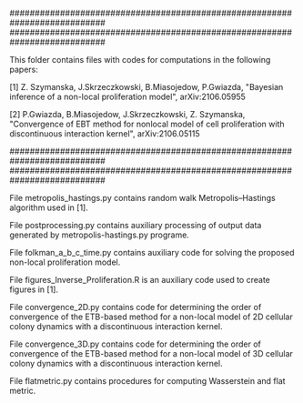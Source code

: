 ###########################################################################
###########################################################################

This folder contains files with codes for computations in the following papers:

[1] Z. Szymanska, J.Skrzeczkowski, B.Miasojedow, P.Gwiazda, "Bayesian inference of a non-local proliferation model", arXiv:2106.05955

[2] P.Gwiazda, B.Miasojedow, J.Skrzeczkowski, Z. Szymanska, "Convergence of EBT method for nonlocal model of cell proliferation with discontinuous interaction kernel", arXiv:2106.05115

###########################################################################
###########################################################################

File metropolis_hastings.py contains random walk Metropolis–Hastings algorithm used in [1].

File postprocessing.py contains auxiliary processing of output data generated by metropolis-hastings.py programe.

File folkman_a_b_c_time.py contains auxiliary code for solving the proposed non-local proliferation model.

File figures_Inverse_Proliferation.R is an auxiliary code used to create figures in [1].


File convergence_2D.py contains code for determining the order of convergence of the ETB-based method for a non-local model of 2D cellular colony dynamics with a discontinuous interaction kernel.

File convergence_3D.py contains code for determining the order of convergence of the ETB-based method for a non-local model of 3D cellular colony dynamics with a discontinuous interaction kernel.

File flatmetric.py contains procedures for computing Wasserstein and flat metric.

